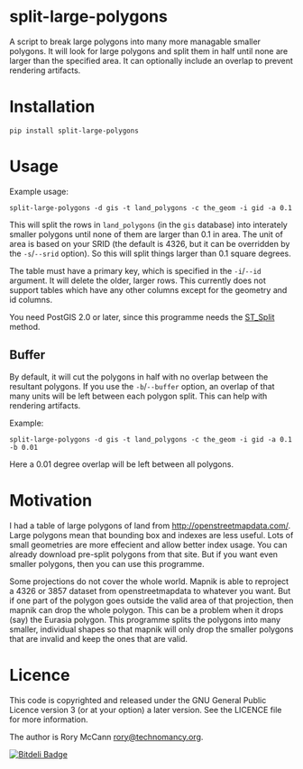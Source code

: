 split-large-polygons
====================

A script to break large polygons into many more managable smaller polygons. It will look for large polygons and split them in half until none are larger than the specified area. It can optionally include an overlap to prevent rendering artifacts.

Installation
============

    pip install split-large-polygons

Usage
=====

Example usage:

    split-large-polygons -d gis -t land_polygons -c the_geom -i gid -a 0.1

This will split the rows in ``land_polygons`` (in the ``gis`` database) into interately smaller polygons until none of them are larger than 0.1 in area. The unit of area is based on your SRID (the default is 4326, but it can be overridden by the ``-s``/``--srid`` option). So this will split things larger than 0.1 square degrees.

The table must have a primary key, which is specified in the ``-i``/``--id`` argument. It will delete the older, larger rows. This currently does not support tables which have any other columns except for the geometry and id columns.

You need PostGIS 2.0 or later, since this programme needs the [ST_Split](http://postgis.refractions.net/documentation/manual-2.0/ST_Split.html) method.

Buffer
------

By default, it will cut the polygons in half with no overlap between the resultant polygons. If you use the ``-b``/``--buffer`` option, an overlap of that many units will be left between each polygon split. This can help with rendering artifacts.

Example:

    split-large-polygons -d gis -t land_polygons -c the_geom -i gid -a 0.1 -b 0.01

Here a 0.01 degree overlap will be left between all polygons.

Motivation
==========

I had a table of large polygons of land from http://openstreetmapdata.com/. Large polygons mean that bounding box and indexes are less useful. Lots of small geometries are more effecient and allow better index usage. You can already download pre-split polygons from that site. But if you want even smaller polygons, then you can use this programme.

Some projections do not cover the whole world. Mapnik is able to reproject a 4326 or 3857 dataset from openstreetmapdata to whatever you want. But if one part of the polygon goes outside the valid area of that projection, then mapnik can drop the whole polygon. This can be a problem when it drops (say) the Eurasia polygon. This programme splits the polygons into many smaller, individual shapes so that mapnik will only drop the smaller polygons that are invalid and keep the ones that are valid.


Licence
=======

This code is copyrighted and released under the GNU General Public Licence version 3 (or at your option) a later version. See the LICENCE file for more information.

The author is Rory McCann <rory@technomancy.org>.


[![Bitdeli Badge](https://d2weczhvl823v0.cloudfront.net/rory/split-large-polygons/trend.png)](https://bitdeli.com/free "Bitdeli Badge")

